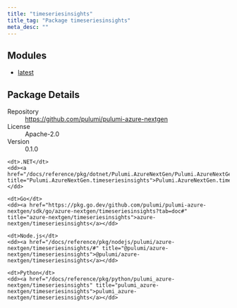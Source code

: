 ```yaml
---
title: "timeseriesinsights"
title_tag: "Package timeseriesinsights"
meta_desc: ""
---
```


<!-- WARNING: this file was generated by Pulumi Docs Generator. -->
<!-- Do not edit by hand unless you're certain you know what you are doing! -->



<h2 id="modules">Modules</h2>
<ul class="api">
    <li><a href="latest/" title="latest"><span class="symbol module"></span>latest</a></li>
</ul>

<h2 id="package-details">Package Details</h2>
<dl class="package-details">
	<dt>Repository</dt>
	<dd><a href="https://github.com/pulumi/pulumi-azure-nextgen">https://github.com/pulumi/pulumi-azure-nextgen</a></dd>
	<dt>License</dt>
	<dd>Apache-2.0</dd>
	<dt>Version</dt>
	<dd>0.1.0</dd>
</dl>



<dl class="tabular">

    <dt>.NET</dt>
    <dd><a href="/docs/reference/pkg/dotnet/Pulumi.AzureNextGen/Pulumi.AzureNextGen.timeseriesinsights.html" title="Pulumi.AzureNextGen.timeseriesinsights">Pulumi.AzureNextGen.timeseriesinsights</a></dd>

    <dt>Go</dt>
    <dd><a href="https://pkg.go.dev/github.com/pulumi/pulumi-azure-nextgen/sdk/go/azure-nextgen/timeseriesinsights?tab=doc#" title="azure-nextgen/timeseriesinsights">azure-nextgen/timeseriesinsights</a></dd>

    <dt>Node.js</dt>
    <dd><a href="/docs/reference/pkg/nodejs/pulumi/azure-nextgen/timeseriesinsights/#" title="@pulumi/azure-nextgen/timeseriesinsights">@pulumi/azure-nextgen/timeseriesinsights</a></dd>

    <dt>Python</dt>
    <dd><a href="/docs/reference/pkg/python/pulumi_azure-nextgen/timeseriesinsights" title="pulumi_azure-nextgen/timeseriesinsights">pulumi_azure-nextgen/timeseriesinsights</a></dd>

</dl>

